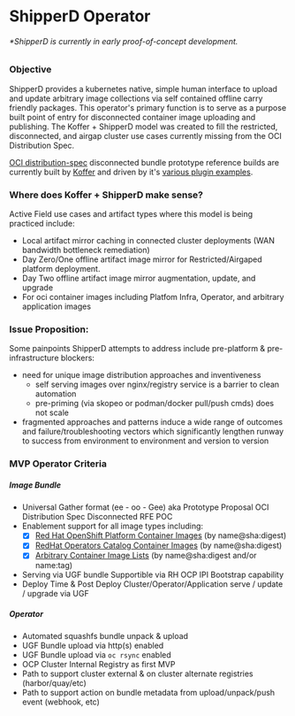 # ShipperD Operator
###### *ShipperD is currently in early proof-of-concept development.

### Objective
ShipperD provides a kubernetes native, simple human interface to upload and update arbitrary image collections via self contained offline carry friendly packages. This operator's primary function is to serve as a purpose built point of entry for disconnected container image uploading and publishing. The Koffer + ShipperD model was created to fill the restricted, disconnected, and airgap cluster use cases currently missing from the OCI Distribution Spec.

[OCI distribution-spec](https://github.com/opencontainers/distribution-spec) disconnected bundle prototype reference builds are currently built by [Koffer](https://github.com/CloudCtl/Koffer) and driven by it's [various plugin examples](https://github.com/CodeSparta).

### Where does Koffer + ShipperD make sense?    
Active Field use cases and artifact types where this model is being practiced include:
  - Local artifact mirror caching in connected cluster deployments (WAN bandwidth bottleneck remediation)
  - Day Zero/One offline artifact image mirror for Restricted/Airgaped platform deployment.
  - Day Two offline artifact image mirror augmentation, update, and upgrade
  - For oci container images including Platfom Infra, Operator, and arbitrary application images

### Issue Proposition:
Some painpoints ShipperD attempts to address include pre-platform & pre-infrastructure blockers:
  - need for unique image distribution approaches and inventiveness
    - self serving images over nginx/registry service is a barrier to clean automation
    - pre-priming (via skopeo or podman/docker pull/push cmds) does not scale
  - fragmented approaches and patterns induce a wide range of outcomes and
    failure/troubleshooting vectors which significantly lengthen runway to
    success from environment to environment and version to version

### MVP Operator Criteria
##### Image Bundle
  - Universal Gather format (ee - oo - Gee) aka Prototype Proposal OCI Distribution Spec Disconnected RFE POC
  - Enablement support for all image types including:
    - [x] [Red Hat OpenShift Platform Container Images](https://mirror.openshift.com/pub/openshift-v4/clients/ocp/latest/release.txt) (by name@sha:digest)
    - [x] [RedHat Operators Catalog Container Images](https://github.com/CodeSparta/collector-operators) (by name@sha:digest)
    - [x] [Arbitrary Container Image Lists](https://github.com/CodeSparta/collector-apps) (by name@sha:digest and/or name:tag)
  - Serving via UGF bundle Supportible via RH OCP IPI Bootstrap capability
  - Deploy Time & Post Deploy Cluster/Operator/Application serve / update / upgrade via UGF 

##### Operator
  - Automated squashfs bundle unpack & upload
  - UGF Bundle upload via http(s) enabled
  - UGF Bundle upload via `oc rsync` enabled
  - OCP Cluster Internal Registry as first MVP
  - Path to support cluster external & on cluster alternate registries (harbor/quay/etc)
  - Path to support action on bundle metadata from upload/unpack/push event (webhook, etc)
